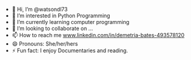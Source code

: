 - 👋 Hi, I’m @watsondl73
- 👀 I’m interested in Python Programming
- 🌱 I’m currently learning computer programming 
- 💞️ I’m looking to collaborate on ...
- 📫 How to reach me www.linkedin.com/in/demetria-bates-493578120
- 😄 Pronouns: She/her/hers
- ⚡ Fun fact: I enjoy Documentaries and reading.

<!---
watsondl73/watsondl73 is a ✨ special ✨ repository because its `README.md` (this file) appears on your GitHub profile.
You can click the Preview link to take a look at your changes.
--->
